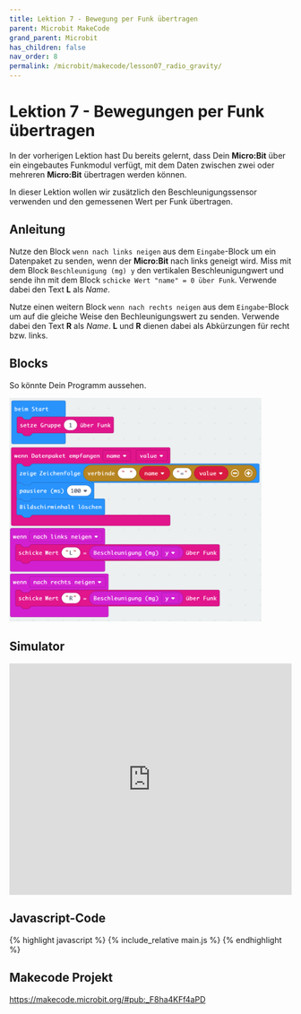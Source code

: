 ```yaml
---
title: Lektion 7 - Bewegung per Funk übertragen
parent: Microbit MakeCode
grand_parent: Microbit
has_children: false
nav_order: 8
permalink: /microbit/makecode/lesson07_radio_gravity/
---
```


# Lektion 7 - Bewegungen per Funk übertragen

In der vorherigen Lektion hast Du bereits gelernt, dass Dein __Micro:Bit__ über ein eingebautes Funkmodul verfügt, mit dem Daten zwischen zwei oder mehreren __Micro:Bit__ übertragen werden können.

In dieser Lektion wollen wir zusätzlich den Beschleunigungssensor verwenden und den gemessenen Wert per Funk übertragen.

## Anleitung

Nutze den Block `wenn nach links neigen` aus dem `Eingabe`-Block um ein Datenpaket zu senden, wenn der __Micro:Bit__ nach links geneigt wird. Miss mit dem Block `Beschleunigung (mg) y` den vertikalen Beschleunigungwert und sende ihn mit dem Block `schicke Wert "name" = 0 über Funk`. Verwende dabei den Text __L__ als _Name_.

Nutze einen weitern Block `wenn nach rechts neigen` aus dem `Eingabe`-Block um auf die gleiche Weise den Bechleunigungswert zu senden. Verwende dabei den Text __R__ als _Name_. __L__ und __R__ dienen dabei als Abkürzungen für recht bzw. links.

## Blocks

So könnte Dein Programm aussehen.

<img src="./screenshot.png" width="450px"/>

## Simulator

<div style="position:relative;height:0;padding-bottom:81.97%;overflow:hidden;"><iframe style="position:absolute;top:0;left:0;width:100%;height:100%;" src="https://makecode.microbit.org/---run?id=_F8ha4KFf4aPD" allowfullscreen="allowfullscreen" sandbox="allow-popups allow-forms allow-scripts allow-same-origin" frameborder="0"></iframe></div>

## Javascript-Code

{% highlight javascript %}
    {% include_relative main.js %}
{% endhighlight %}

## Makecode Projekt 

https://makecode.microbit.org/#pub:_F8ha4KFf4aPD